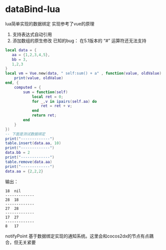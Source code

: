 # dataBind-lua
lua简单实现的数据绑定
实现参考了vue的原理
1. 支持表达式自动引用
2. 添加数组的原生修改
已知的bug：
在5.1版本的 “#” 运算符还无法支持
```lua
local data = {
   aa = {1,2,3,4,5},
   bb = 3,
   1,2,3
}
local vm = Vue.new(data, " self:sum() + a" , function(value, oldValue)
    print(value, oldValue)
end, {
    computed = {
        sum = function(self)
            local ret = 0;
            for _,v in ipairs(self.aa) do
                ret = ret + v;
            end
            return ret;
        end
    }
})
-- 下面是测试数据绑定
print("-------------")
table.insert(data.aa, 10)
print("-------------")
data.bb = 2
print("-------------")
table.remove(data.aa)
print("-------------")
data.aa = {2,2,2}
```
输出：
```
18	nil
-------------
28	18
-------------
27	28
-------------
17	27
-------------
8	17
```
notifyPoint 基于数据绑定实现的通知系统。这里会和cocos2dx的节点有点耦合，但无关紧要

